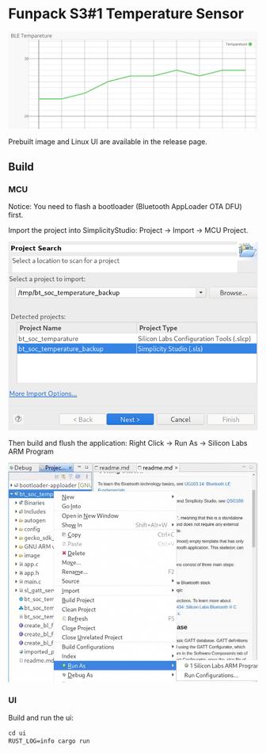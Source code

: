 # Funpack S3#1 Temperature Sensor

![UI](./image/ui.png)

Prebuilt image and Linux UI are available in the release page.

## Build

### MCU

Notice: You need to flash a bootloader (Bluetooth AppLoader OTA DFU) first.

Import the project into SimplicityStudio: Project -> Import -> MCU Project.

![Import project](./image/import.png)

Then build and flush the application: Right Click -> Run As -> Silicon Labs ARM Program

![Run](./image/run.png)

### UI

Build and run the ui:

``` shell
cd ui
RUST_LOG=info cargo run
```

